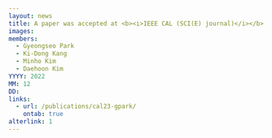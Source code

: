 ```yaml
---
layout: news
title: A paper was accepted at <b><i>IEEE CAL (SCI(E) journal)</i></b>.
images:
members:
  - Gyeongseo Park
  - Ki-Dong Kang
  - Minho Kim
  - Daehoon Kim
YYYY: 2022
MM: 12
DD: 
links:
  - url: /publications/cal23-gpark/
    ontab: true
alterlink: 1
---
```

